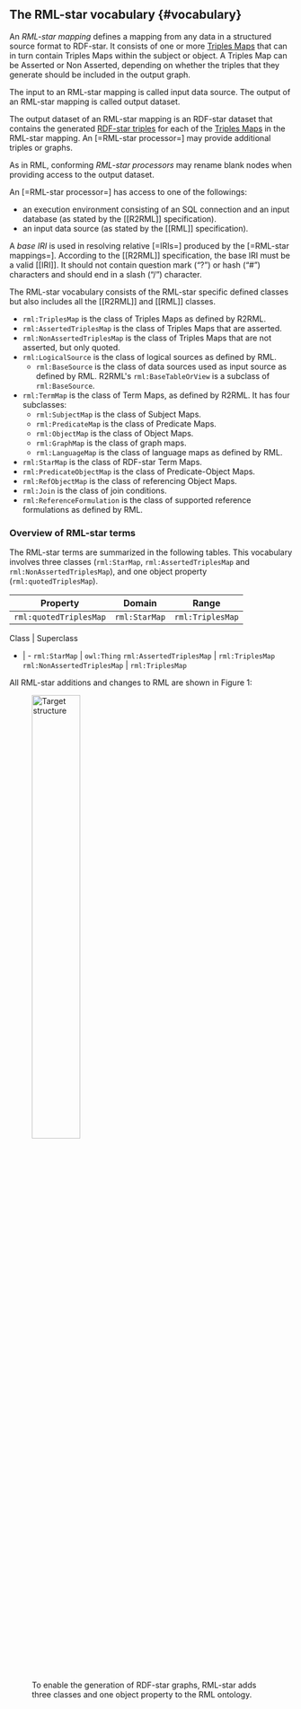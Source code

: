 ## The RML-star vocabulary {#vocabulary}

An <dfn data-lt="rml-star-mapping">RML-star mapping</dfn> defines a mapping from any data in a structured source format to RDF-star. It consists of one or more [Triples Maps](https://rml.io/specs/rml/#triples-map) that can in turn contain Triples Maps within the subject or object. A Triples Map can be Asserted or Non Asserted, depending on whether the triples that they generate should be included in the output graph.

The input to an RML-star mapping is called input data source. The output of an RML-star mapping is called output dataset.

The output dataset of an RML-star mapping is an RDF-star dataset that contains the generated [RDF-star triples](https://www.w3.org/2021/12/rdf-star.html#dfn-triple) for each of the [Triples Maps](https://rml.io/specs/rml/#triples-map) in the RML-star mapping. An [=RML-star processor=] may provide additional triples or graphs.

As in RML, conforming <dfn data-lt="rml-star-processors">RML-star processors</dfn> may rename blank nodes when providing access to the output dataset.

An [=RML-star processor=] has access to one of the followings:

* an execution environment consisting of an SQL connection and an input database (as stated by the [[R2RML]] specification).
* an input data source (as stated by the [[RML]] specification).

A <dfn data-lt="iri">base IRI</dfn> is used in resolving relative [=IRIs=] produced by the [=RML-star mappings=]. According to the [[R2RML]] specification, the base IRI must be a valid [[IRI]]. It should not contain question mark (“?”) or hash (“#”) characters and should end in a slash (“/”) character.

The RML-star vocabulary consists of the RML-star specific defined classes but also includes all the [[R2RML]] and [[RML]] classes.

* `rml:TriplesMap` is the class of Triples Maps as defined by R2RML.
* `rml:AssertedTriplesMap` is the class of Triples Maps that are asserted.
* `rml:NonAssertedTriplesMap` is the class of Triples Maps that are not asserted, but only quoted.
* `rml:LogicalSource` is the class of logical sources as defined by RML.
  * `rml:BaseSource` is the class of data sources used as input source as defined by RML. R2RML's `rml:BaseTableOrView` is a subclass of `rml:BaseSource`.
* `rml:TermMap` is the class of Term Maps, as defined by R2RML. It has four subclasses:
  * `rml:SubjectMap` is the class of Subject Maps.
  * `rml:PredicateMap` is the class of Predicate Maps.
  * `rml:ObjectMap` is the class of Object Maps.
  * `rml:GraphMap` is the class of graph maps.
  * `rml:LanguageMap` is the class of language maps as defined by RML.
* `rml:StarMap` is the class of RDF-star Term Maps.
* `rml:PredicateObjectMap` is the class of Predicate-Object Maps.
* `rml:RefObjectMap` is the class of referencing Object Maps.
* `rml:Join` is the class of join conditions.
* `rml:ReferenceFormulation` is the class of supported reference formulations as defined by RML.

### Overview of RML-star terms
The RML-star terms are summarized in the following tables.
This vocabulary involves three classes (`rml:StarMap`, `rml:AssertedTriplesMap` and `rml:NonAssertedTriplesMap`), and one object property (`rml:quotedTriplesMap`).

Property | Domain | Range
-|-|-
`rml:quotedTriplesMap` | `rml:StarMap` |  `rml:TriplesMap`

Class | Superclass
- | -
`rml:StarMap` | `owl:Thing`
`rml:AssertedTriplesMap` | `rml:TriplesMap`
`rml:NonAssertedTriplesMap` | `rml:TriplesMap`

All RML-star additions and changes to RML are shown in Figure 1:
<figure>
  <img src="./resources/images/rml-star_diagram.png" alt="Target structure" style="width:45%"/>
  <figcaption>To enable the generation of RDF-star graphs, RML-star adds three classes and one object property to the RML ontology.</figcaption>
</figure>
